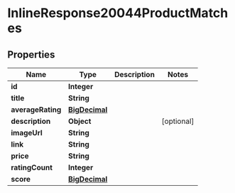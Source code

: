 

# InlineResponse20044ProductMatches

## Properties

Name | Type | Description | Notes
------------ | ------------- | ------------- | -------------
**id** | **Integer** |  | 
**title** | **String** |  | 
**averageRating** | [**BigDecimal**](BigDecimal.md) |  | 
**description** | **Object** |  |  [optional]
**imageUrl** | **String** |  | 
**link** | **String** |  | 
**price** | **String** |  | 
**ratingCount** | **Integer** |  | 
**score** | [**BigDecimal**](BigDecimal.md) |  | 



